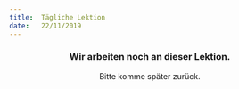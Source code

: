 ```yaml
---
title:  Tägliche Lektion
date:   22/11/2019
---
```


### <center>Wir arbeiten noch an dieser Lektion.</center>
<center>Bitte komme später zurück.</center>